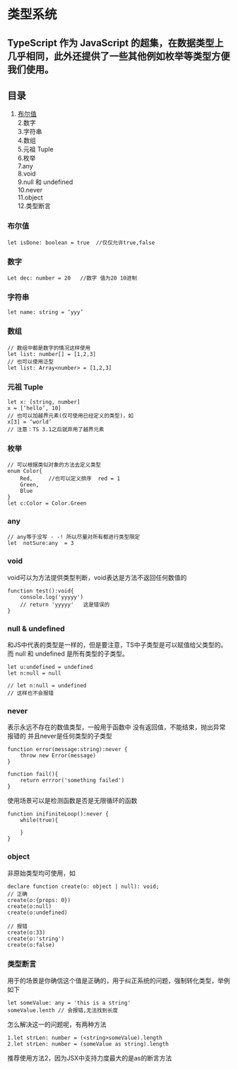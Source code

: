 # 类型系统

## TypeScript 作为 JavaScript 的超集，在数据类型上几乎相同，此外还提供了一些其他例如枚举等类型方便我们使用。

## 目录
1. [布尔值](https://github.com/Will0319/study/blob/master/TypeScript/%E7%B1%BB%E5%9E%8B%E7%B3%BB%E7%BB%9F.md#%E5%B8%83%E5%B0%94%E5%80%BC)  
2.数字  
3.字符串  
4.数组  
5.元祖 Tuple  
6.枚举  
7.any  
8.void  
9.null 和 undefined  
10.never  
11.object  
12.类型断言  

### 布尔值
```
let isDone: boolean = true  //仅仅允许true,false
```

### 数字
```
Let dec: number = 20   //数字 值为20 10进制
```

### 字符串
```
let name: string = ‘yyy’
```

### 数组
```
// 数组中都是数字的情况这样使用
let list: number[] = [1,2,3]
// 也可以使用泛型
let list: Array<number> = [1,2,3]
```

### 元祖 Tuple
```
let x: [string, number]
x = [‘hello’, 10]
// 也可以加越界元素(仅可使用已经定义的类型)，如
x[3] = ‘world’
// 注意：TS 3.1之后就弃用了越界元素
```

### 枚举
```
// 可以根据类似对象的方法去定义类型
enum Color{
    Red,     //也可以定义排序  red = 1
    Green,
    Blue
}
let c:Color = Color.Green
```

### any
```
// any等于没写 - -! 所以尽量对所有都进行类型限定
let  notSure:any  = 3
```

### void
void可以为方法提供类型判断，void表达是方法不返回任何数值的
```
function test():void{
    console.log('yyyyy')
    // return 'yyyyy'   这是错误的
}
```

### null & undefined
和JS中代表的类型是一样的，但是要注意，TS中子类型是可以赋值给父类型的。而 null 和 undefined 是所有类型的子类型。
```
let u:undefined = undefined
let n:null = null

// let n:null = undefined
// 这样也不会报错
```

### never
表示永远不存在的数值类型，一般用于函数中
没有返回值，不能结束，抛出异常报错的
并且never是任何类型的子类型
```
function error(message:string):never {
    throw new Error(message)
}

function fail(){
    return errror('something failed')
}
```
使用场景可以是检测函数是否是无限循环的函数
```
function inifiniteLoop():never {
    while(true){

    }
}
```

### object
非原始类型均可使用，如
```
declare function create(o: object | null): void;
// 正确
create(o:{props: 0})
create(o:null)
create(o:undefined)

// 报错
create(o:33)
create(o:'string')
create(o:false)
```

### 类型断言
用于的场景是你确信这个值是正确的，用于纠正系统的问题，强制转化类型，举例如下
```
let someValue: any = 'this is a string'
someValue.lenth // 会报错,无法找到长度
```
怎么解决这一的问题呢，有两种方法
```
1.let strLen: number = (<string>someValue).length
2.let strLen: number = (someValue as string).length
```
推荐使用方法2，因为JSX中支持力度最大的是as的断言方法
